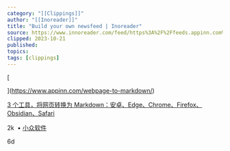 ```yaml
---
category: "[[Clippings]]"
author: "[[Inoreader]]"
title: "Build your own newsfeed | Inoreader"
source: https://www.innoreader.com/feed/https%3A%2F%2Ffeeds.appinn.com%2Fappinns%2F
clipped: 2023-10-21
published: 
topics: 
tags: [clippings]
---
```


[

](https://www.appinn.com/webpage-to-markdown/)

[3 个工具，将网页转换为 Markdown：安卓、Edge、Chrome、Firefox、Obsidian、Safari](https://www.appinn.com/webpage-to-markdown/)

2k  • [小众软件](javascript:void(0); "前往订阅源")

6d